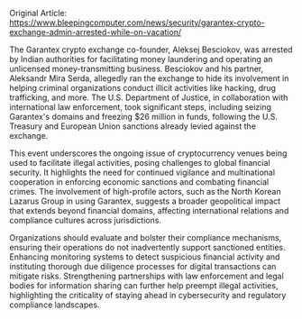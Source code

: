 Original Article: https://www.bleepingcomputer.com/news/security/garantex-crypto-exchange-admin-arrested-while-on-vacation/

The Garantex crypto exchange co-founder, Aleksej Besciokov, was arrested by Indian authorities for facilitating money laundering and operating an unlicensed money-transmitting business. Besciokov and his partner, Aleksandr Mira Serda, allegedly ran the exchange to hide its involvement in helping criminal organizations conduct illicit activities like hacking, drug trafficking, and more. The U.S. Department of Justice, in collaboration with international law enforcement, took significant steps, including seizing Garantex's domains and freezing $26 million in funds, following the U.S. Treasury and European Union sanctions already levied against the exchange.

This event underscores the ongoing issue of cryptocurrency venues being used to facilitate illegal activities, posing challenges to global financial security. It highlights the need for continued vigilance and multinational cooperation in enforcing economic sanctions and combating financial crimes. The involvement of high-profile actors, such as the North Korean Lazarus Group in using Garantex, suggests a broader geopolitical impact that extends beyond financial domains, affecting international relations and compliance cultures across jurisdictions.

Organizations should evaluate and bolster their compliance mechanisms, ensuring their operations do not inadvertently support sanctioned entities. Enhancing monitoring systems to detect suspicious financial activity and instituting thorough due diligence processes for digital transactions can mitigate risks. Strengthening partnerships with law enforcement and legal bodies for information sharing can further help preempt illegal activities, highlighting the criticality of staying ahead in cybersecurity and regulatory compliance landscapes.